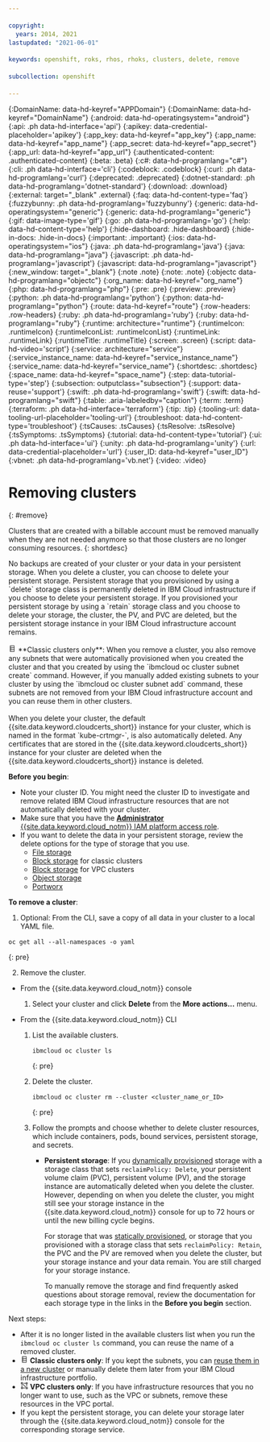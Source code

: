 ```yaml
---

copyright:
  years: 2014, 2021
lastupdated: "2021-06-01"

keywords: openshift, roks, rhos, rhoks, clusters, delete, remove

subcollection: openshift

---
```


{:DomainName: data-hd-keyref="APPDomain"}
{:DomainName: data-hd-keyref="DomainName"}
{:android: data-hd-operatingsystem="android"}
{:api: .ph data-hd-interface='api'}
{:apikey: data-credential-placeholder='apikey'}
{:app_key: data-hd-keyref="app_key"}
{:app_name: data-hd-keyref="app_name"}
{:app_secret: data-hd-keyref="app_secret"}
{:app_url: data-hd-keyref="app_url"}
{:authenticated-content: .authenticated-content}
{:beta: .beta}
{:c#: data-hd-programlang="c#"}
{:cli: .ph data-hd-interface='cli'}
{:codeblock: .codeblock}
{:curl: .ph data-hd-programlang='curl'}
{:deprecated: .deprecated}
{:dotnet-standard: .ph data-hd-programlang='dotnet-standard'}
{:download: .download}
{:external: target="_blank" .external}
{:faq: data-hd-content-type='faq'}
{:fuzzybunny: .ph data-hd-programlang='fuzzybunny'}
{:generic: data-hd-operatingsystem="generic"}
{:generic: data-hd-programlang="generic"}
{:gif: data-image-type='gif'}
{:go: .ph data-hd-programlang='go'}
{:help: data-hd-content-type='help'}
{:hide-dashboard: .hide-dashboard}
{:hide-in-docs: .hide-in-docs}
{:important: .important}
{:ios: data-hd-operatingsystem="ios"}
{:java: .ph data-hd-programlang='java'}
{:java: data-hd-programlang="java"}
{:javascript: .ph data-hd-programlang='javascript'}
{:javascript: data-hd-programlang="javascript"}
{:new_window: target="_blank"}
{:note .note}
{:note: .note}
{:objectc data-hd-programlang="objectc"}
{:org_name: data-hd-keyref="org_name"}
{:php: data-hd-programlang="php"}
{:pre: .pre}
{:preview: .preview}
{:python: .ph data-hd-programlang='python'}
{:python: data-hd-programlang="python"}
{:route: data-hd-keyref="route"}
{:row-headers: .row-headers}
{:ruby: .ph data-hd-programlang='ruby'}
{:ruby: data-hd-programlang="ruby"}
{:runtime: architecture="runtime"}
{:runtimeIcon: .runtimeIcon}
{:runtimeIconList: .runtimeIconList}
{:runtimeLink: .runtimeLink}
{:runtimeTitle: .runtimeTitle}
{:screen: .screen}
{:script: data-hd-video='script'}
{:service: architecture="service"}
{:service_instance_name: data-hd-keyref="service_instance_name"}
{:service_name: data-hd-keyref="service_name"}
{:shortdesc: .shortdesc}
{:space_name: data-hd-keyref="space_name"}
{:step: data-tutorial-type='step'}
{:subsection: outputclass="subsection"}
{:support: data-reuse='support'}
{:swift: .ph data-hd-programlang='swift'}
{:swift: data-hd-programlang="swift"}
{:table: .aria-labeledby="caption"}
{:term: .term}
{:terraform: .ph data-hd-interface='terraform'}
{:tip: .tip}
{:tooling-url: data-tooling-url-placeholder='tooling-url'}
{:troubleshoot: data-hd-content-type='troubleshoot'}
{:tsCauses: .tsCauses}
{:tsResolve: .tsResolve}
{:tsSymptoms: .tsSymptoms}
{:tutorial: data-hd-content-type='tutorial'}
{:ui: .ph data-hd-interface='ui'}
{:unity: .ph data-hd-programlang='unity'}
{:url: data-credential-placeholder='url'}
{:user_ID: data-hd-keyref="user_ID"}
{:vbnet: .ph data-hd-programlang='vb.net'}
{:video: .video}
  
  

# Removing clusters
{: #remove}

Clusters that are created with a billable account must be removed manually when they are not needed anymore so that those clusters are no longer consuming resources.
{: shortdesc}

<p class="important">
No backups are created of your cluster or your data in your persistent storage. When you delete a cluster, you can choose to delete your persistent storage. Persistent storage that you provisioned by using a `delete` storage class is permanently deleted in IBM Cloud infrastructure if you choose to delete your persistent storage. If you provisioned your persistent storage by using a `retain` storage class and you choose to delete your storage, the cluster, the PV, and PVC are deleted, but the persistent storage instance in your IBM Cloud infrastructure account remains.</br>
</br><img src="images/icon-classic.png" alt="Classic infrastructure provider icon" width="15" style="width:15px; border-style: none"/> **Classic clusters only**: When you remove a cluster, you also remove any subnets that were automatically provisioned when you created the cluster and that you created by using the `ibmcloud oc cluster subnet create` command. However, if you manually added existing subnets to your cluster by using the `ibmcloud oc cluster subnet add` command, these subnets are not removed from your IBM Cloud infrastructure account and you can reuse them in other clusters.</br>
</br>When you delete your cluster, the default {{site.data.keyword.cloudcerts_short}} instance for your cluster, which is named in the format `kube-crtmgr-<cluster_ID>`, is also automatically deleted. Any certificates that are stored in the {{site.data.keyword.cloudcerts_short}} instance for your cluster are deleted when the {{site.data.keyword.cloudcerts_short}} instance is deleted.</p>

**Before you begin**:
* Note your cluster ID. You might need the cluster ID to investigate and remove related IBM Cloud infrastructure resources that are not automatically deleted with your cluster.
* Make sure that you have the [**Administrator** {{site.data.keyword.cloud_notm}} IAM platform access role](/docs/openshift?topic=openshift-users#platform).
* If you want to delete the data in your persistent storage, review the delete options for the type of storage that you use.
  * [File storage](/docs/openshift?topic=openshift-file_storage#storage_delete_options)
  * [Block storage](/docs/openshift?topic=openshift-block_storage#cleanup) for classic clusters
  * [Block storage](/docs/openshift?topic=openshift-vpc-block#cleanup) for VPC clusters
  * [Object storage](/docs/cloud-object-storage?topic=cloud-object-storage-deleting-multiple-objects-patterns)
  * [Portworx](/docs/openshift?topic=openshift-portworx#portworx_cleanup)

**To remove a cluster**:

1. Optional: From the CLI, save a copy of all data in your cluster to a local YAML file.
  ```
  oc get all --all-namespaces -o yaml
  ```
  {: pre}

2. Remove the cluster.
  - From the {{site.data.keyword.cloud_notm}} console
    1.  Select your cluster and click **Delete** from the **More actions...** menu.

  - From the {{site.data.keyword.cloud_notm}} CLI
    1.  List the available clusters.

        ```
        ibmcloud oc cluster ls
        ```
        {: pre}

    2.  Delete the cluster.

        ```
        ibmcloud oc cluster rm --cluster <cluster_name_or_ID>
        ```
        {: pre}

    3.  Follow the prompts and choose whether to delete cluster resources, which include containers, pods, bound services, persistent storage, and secrets.
        - **Persistent storage**: If you [dynamically provisioned](/docs/openshift?topic=openshift-kube_concepts#dynamic_provisioning) storage with a storage class that sets `reclaimPolicy: Delete`, your persistent volume claim (PVC), persistent volume (PV), and the storage instance are automatically deleted when you delete the cluster. However, depending on when you delete the cluster, you might still see your storage instance in the {{site.data.keyword.cloud_notm}} console for up to 72 hours or until the new billing cycle begins. 

          For storage that was [statically provisioned](/docs/openshift?topic=openshift-kube_concepts#static_provisioning), or storage that you provisioned with a storage class that sets `reclaimPolicy: Retain`, the PVC and the PV are removed when you delete the cluster, but your storage instance and your data remain. You are still charged for your storage instance.

          To manually remove the storage and find frequently asked questions about storage removal, review the documentation for each storage type in the links in the **Before you begin** section.

Next steps:
- After it is no longer listed in the available clusters list when you run the `ibmcloud oc cluster ls` command, you can reuse the name of a removed cluster.
- <img src="images/icon-classic.png" alt="Classic infrastructure provider icon" width="15" style="width:15px; border-style: none"/> **Classic clusters only**: If you kept the subnets, you can [reuse them in a new cluster](/docs/openshift?topic=openshift-subnets#subnets_custom) or manually delete them later from your IBM Cloud infrastructure portfolio.
- <img src="images/icon-vpc.png" alt="VPC infrastructure provider icon" width="15" style="width:15px; border-style: none"/> **VPC clusters only**: If you have infrastructure resources that you no longer want to use, such as the VPC or subnets, remove these resources in the VPC portal.
- If you kept the persistent storage, you can delete your storage later through the {{site.data.keyword.cloud_notm}} console for the corresponding storage service.


